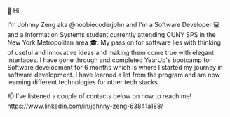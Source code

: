 👋 Hi, 

I’m Johnny Zeng aka @noobiecoderjohn and I'm a Software Developer 💻 and a Information Systems student currently attending
CUNY SPS in the New York Metropolitan area 🎓. My passion for software lies with thinking of useful and innovative ideas
and making them come true with elegant interfaces. I have gone through and completed YearUp's bootcamp for Software development for 6
months which is where I started my journey in software development. I have learned a lot from the program and am now learning different
technologies for other tech stacks.

📫 I've listened a couple of contacts below on how to reach me!
https://www.linkedin.com/in/johnny-zeng-63841a188/


<!---
noobiecoderjohn/noobiecoderjohn is a ✨ special ✨ repository because its `README.md` (this file) appears on your GitHub profile.
You can click the Preview link to take a look at your changes.
--->
